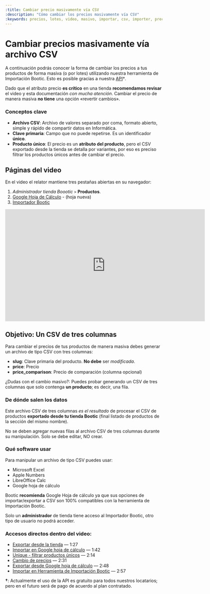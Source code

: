 ```yaml
---
:title: Cambiar precio masivamente vía CSV
:description: "Cómo cambiar los precios masivamente vía CSV"
:keywords: precios, lotes, video, masivo, importar, csv, importer, precio
---
```


# Cambiar precios masivamente vía archivo CSV

A continuación podrás conocer la forma de cambiar los precios a tus productos de
forma masiva (o por lotes) utilizando nuestra herramienta de Importación Bootic. Esto es posible gracias a nuestra [API](http://developers.bootic.net)&dagger;.

Dado que el atributo precio **es crítico** en una tienda **recomendamos revisar** el video y esta documentación _con mucha atención_. Cambiar el precio de manera masiva **no tiene** una opción «revertir cambios». 

### Conceptos clave

* **Archivo CSV**: Archivo de valores separado por coma, formato abierto, simple y rápido de compartir datos en Informática.
* **Clave primaria**: Campo que no puede repetirse. Es un identificador **único**.  
* **Producto único**: El precio es un **atributo del producto**, pero el CSV exportado desde la tienda se detalla por variantes, por eso es preciso filtrar los productos únicos antes de cambiar el precio.

## Páginas del video

En el video el relator mantiene tres pestañas abiertas en su navegador:

1. _Administrador tienda Boootic_ `>` **Productos**.
2. [Google Hoja de Cálculo](https://docs.google.com/spreadsheets) - (hoja nueva)
3. [Importador Bootic](https://bootic-csv-importer.herokuapp.com/)

<iframe width="640" height="360" src="https://www.youtube.com/embed/QcVRdo7gHD8" frameborder="0" allowfullscreen></iframe>

## Objetivo: Un CSV de tres columnas

Para cambiar el precios de tus productos de manera masiva debes generar un archivo de tipo CSV con tres columnas: 

* **slug**: Clave primaria del producto. **No debe** ser _modificada_.
* **price**: Precio
* **price_comparison**: Precio de comparación (columna opcional)


<div class="note tip">
¿Dudas con el cambio masivo?: Puedes probar generando un CSV de tres columnas que solo
contenga <strong>un producto</strong>; es decir, una fila.
</div>

### De dónde salen los datos

Este archivo CSV de tres columnas _es el resultado_ de procesar el CSV de
productos **exportado desde tu tienda Bootic** (final listado de productos de la
sección del mismo nombre).

<div class="note warning">
  <p>No se deben agregar nuevas filas al archivo CSV de tres columnas durante su manipulación. Solo se debe editar, NO crear.</p>
</div>

### Qué software usar

Para manipular un archivo de tipo CSV puedes usar:

* Microsoft Excel 
* Apple Numbers
* LibreOffice Calc
* Google hoja de cálculo

Bootic **recomienda** Google Hoja de cálculo ya que sus opciones de
importar/exportar a CSV son 100% compatibles con la herramienta de Importación
Bootic.


<div class="note info">
 <p>Solo un <strong>administrador</strong> de tienda tiene acceso al Importador Bootic, otro
 tipo de usuario no podrá acceder.</p>
</div>

### Accesos directos dentro del video:

* [Exportar desde la tienda](https://youtu.be/QcVRdo7gHD8?t=1m27s) — 1:27
* [Importar en Google hoja de cálculo](https://youtu.be/QcVRdo7gHD8?t=1m42s) — 1:42
* [Unique - filtrar productos únicos](https://youtu.be/QcVRdo7gHD8?t=2m14s) — 2:14
* [Cambio de precios](https://youtu.be/QcVRdo7gHD8?t=2m31s) — 2:31
* [Exportar desde Google hoja de cálculo](https://youtu.be/QcVRdo7gHD8?t=2m48s) — 2:48
* [Importar en Herramienta de Importación Bootic](https://youtu.be/QcVRdo7gHD8?t=2m57s) — 2:57

<strong>&dagger;</strong>: Actualmente el uso de la API es gratuito para todos nuestros locatarios; pero en el futuro será de pago de acuerdo al plan contratado.
